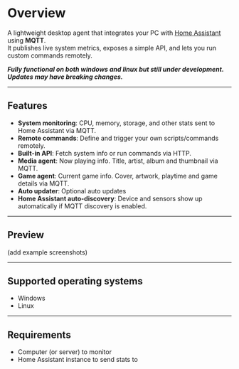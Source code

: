 # Overview

A lightweight desktop agent that integrates your PC with [Home Assistant](https://www.home-assistant.io/) using **MQTT**.  
It publishes live system metrics, exposes a simple API, and lets you run custom commands remotely.

***Fully functional on both windows and linux but still under development. Updates may have breaking changes.***

---

## Features

- **System monitoring**: CPU, memory, storage, and other stats sent to Home Assistant via MQTT.
- **Remote commands**: Define and trigger your own scripts/commands remotely.
- **Built-in API**: Fetch system info or run commands via HTTP.
- **Media agent**: Now playing info. Title, artist, album and thumbnail via MQTT.
- **Game agent**: Current game info. Cover, artwork, playtime and game details via MQTT.
- **Auto updater**: Optional auto updates
- **Home Assistant auto-discovery**: Device and sensors show up automatically if MQTT discovery is enabled.

---

## Preview 
(add example screenshots)

---

## Supported operating systems
- Windows
- Linux

---

## Requirements
- Computer (or server) to monitor
- Home Assistant instance to send stats to
